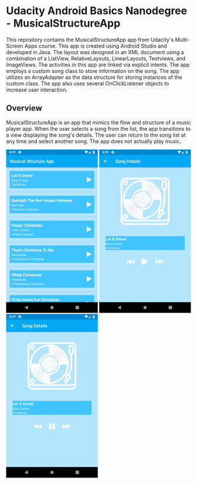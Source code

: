 # Udacity Android Basics Nanodegree - MusicalStructureApp
This repository contains the MusicalStructureApp app from Udacity's Multi-Screen Apps course. This app is created using Android Studio and developed in Java. The layout was designed in an XML document using a combination of a ListView, RelativeLayouts, LinearLayouts, Textviews, and ImageViews. The activities in this app are linked via explicit intents. The app employs a custom song class to store information on the song. The app utilizes an ArrayAdapter as the data structure for storing instances of the custom class. The app also uses several OnClickListener objects to increase user interaction.

## Overview
MusicalStructureApp is an app that mimics the flow and structure of a music player app. When the user selects a song from the list, the app transitions to a view displaying the song's details. The user can return to the song list at any time and select another song. The app does not actually play music.

<img src="Screenshots/MusicalStructure1.png" width="250"> <img src="Screenshots/MusicalStructure2.png" width="250"> <img src="Screenshots/MusicalStructure3.png" width="250">
